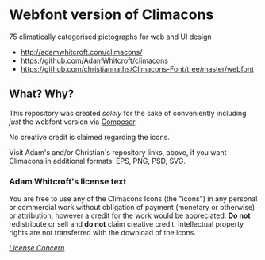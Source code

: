 # Webfont version of Climacons
75 climatically categorised pictographs for web and UI design
* http://adamwhitcroft.com/climacons/
* https://github.com/AdamWhitcroft/climacons
* https://github.com/christiannaths/Climacons-Font/tree/master/webfont

## What? Why?
This repository was created *solely* for the sake of conveniently including *just* the webfont version via [Composer](https://getcomposer.org/).

No creative credit is claimed regarding the icons.

Visit Adam's and/or Christian's repository links, above, if you want Climacons in additional formats: EPS, PNG, PSD, SVG.

### Adam Whitcroft's license text
You are free to use any of the Climacons Icons (the "icons") in any personal or commercial work without obligation of payment (monetary or otherwise) or attribution, however a credit for the work would be appreciated. **Do not** redistribute or sell and **do not** claim creative credit. Intellectual property rights are not transferred with the download of the icons.

*[License Concern](https://github.com/AdamWhitcroft/climacons/issues/6)*
